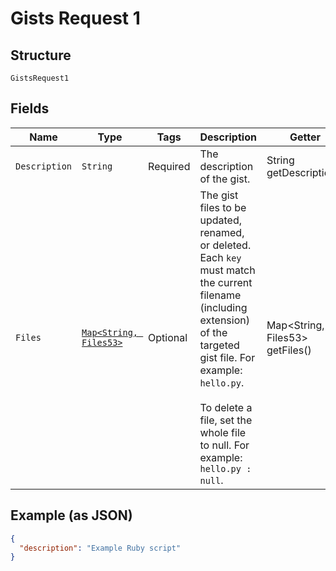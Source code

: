 
# Gists Request 1

## Structure

`GistsRequest1`

## Fields

| Name | Type | Tags | Description | Getter | Setter |
|  --- | --- | --- | --- | --- | --- |
| `Description` | `String` | Required | The description of the gist. | String getDescription() | setDescription(String description) |
| `Files` | [`Map<String, Files53>`]($m/GistsRequest1Files) | Optional | The gist files to be updated, renamed, or deleted. Each `key` must match the current filename<br>(including extension) of the targeted gist file. For example: `hello.py`.<br><br>To delete a file, set the whole file to null. For example: `hello.py : null`. | Map<String, Files53> getFiles() | setFiles(Map<String, Files53> files) |

## Example (as JSON)

```json
{
  "description": "Example Ruby script"
}
```

